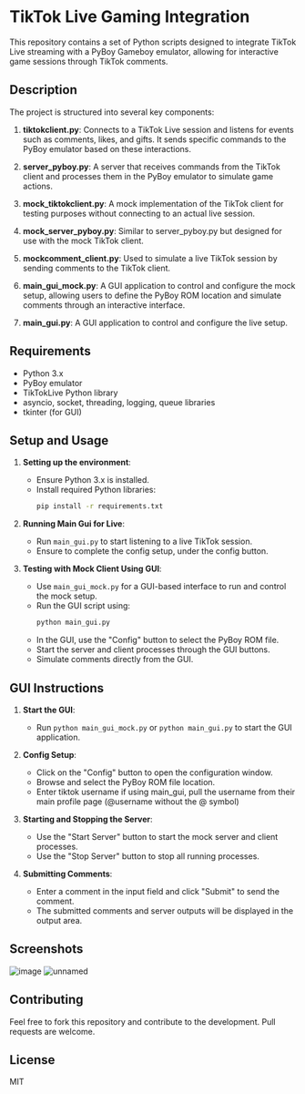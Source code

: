 # TikTok Live Gaming Integration

This repository contains a set of Python scripts designed to integrate TikTok Live streaming with a PyBoy Gameboy emulator, allowing for interactive game sessions through TikTok comments. 

## Description

The project is structured into several key components:

1. **tiktokclient.py**: Connects to a TikTok Live session and listens for events such as comments, likes, and gifts. It sends specific commands to the PyBoy emulator based on these interactions.

2. **server_pyboy.py**: A server that receives commands from the TikTok client and processes them in the PyBoy emulator to simulate game actions.

3. **mock_tiktokclient.py**: A mock implementation of the TikTok client for testing purposes without connecting to an actual live session.

4. **mock_server_pyboy.py**: Similar to server_pyboy.py but designed for use with the mock TikTok client.

5. **mockcomment_client.py**: Used to simulate a live TikTok session by sending comments to the TikTok client.

6. **main_gui_mock.py**: A GUI application to control and configure the mock setup, allowing users to define the PyBoy ROM location and simulate comments through an interactive interface.

6. **main_gui.py**: A GUI application to control and configure the live setup.

## Requirements

- Python 3.x
- PyBoy emulator
- TikTokLive Python library
- asyncio, socket, threading, logging, queue libraries
- tkinter (for GUI)

## Setup and Usage

1. **Setting up the environment**: 
   - Ensure Python 3.x is installed.
   - Install required Python libraries:
     ```sh
     pip install -r requirements.txt
     ```

2. **Running Main Gui for Live**:
   - Run `main_gui.py` to start listening to a live TikTok session.
   - Ensure to complete the config setup, under the config button.

3. **Testing with Mock Client Using GUI**:
   - Use `main_gui_mock.py` for a GUI-based interface to run and control the mock setup.
   - Run the GUI script using:
     ```sh
     python main_gui.py
     ```
   - In the GUI, use the "Config" button to select the PyBoy ROM file.
   - Start the server and client processes through the GUI buttons.
   - Simulate comments directly from the GUI.

## GUI Instructions

1. **Start the GUI**:
   - Run `python main_gui_mock.py` or `python main_gui.py` to start the GUI application.

2. **Config Setup**:
   - Click on the "Config" button to open the configuration window.
   - Browse and select the PyBoy ROM file location.
   - Enter tiktok username if using main_gui, pull the username from their main profile page (@username without the @ symbol)

3. **Starting and Stopping the Server**:
   - Use the "Start Server" button to start the mock server and client processes.
   - Use the "Stop Server" button to stop all running processes.

4. **Submitting Comments**:
   - Enter a comment in the input field and click "Submit" to send the comment.
   - The submitted comments and server outputs will be displayed in the output area.

## Screenshots

![image](https://github.com/IvanVeridian/LiveStreamGamer/assets/100320639/f9d3c8b7-8b45-41da-af7d-31bda4bbd333)
![unnamed](https://github.com/IvanVeridian/LiveStreamGamer/assets/100320639/33d8a3ef-7711-4123-8059-b629f7d0aff9)


## Contributing

Feel free to fork this repository and contribute to the development. Pull requests are welcome.

## License

MIT
